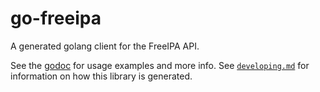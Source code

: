 # go-freeipa

A generated golang client for the FreeIPA API.

See the [godoc](https://godoc.org/github.com/tehwalris/go-freeipa/freeipa) for
usage examples and more info. See
[`developing.md`](https://github.com/tehwalris/go-freeipa/blob/master/developing.md)
for information on how this library is generated.
